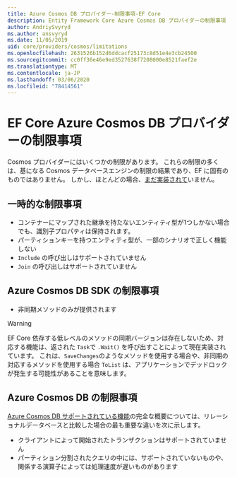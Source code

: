 ```yaml
---
title: Azure Cosmos DB プロバイダー-制限事項-EF Core
description: Entity Framework Core Azure Cosmos DB プロバイダーの制限事項
author: AndriySvyryd
ms.author: ansvyryd
ms.date: 11/05/2019
uid: core/providers/cosmos/limitations
ms.openlocfilehash: 2631526b152d6ddcacf25173c8d51e4e3cb24500
ms.sourcegitcommit: cc0ff36e46e9ed3527638f7208000e8521faef2e
ms.translationtype: MT
ms.contentlocale: ja-JP
ms.lasthandoff: 03/06/2020
ms.locfileid: "78414561"
---
```

# <a name="ef-core-azure-cosmos-db-provider-limitations"></a>EF Core Azure Cosmos DB プロバイダーの制限事項

Cosmos プロバイダーにはいくつかの制限があります。 これらの制限の多くは、基になる Cosmos データベースエンジンの制限の結果であり、EF に固有のものではありません。 しかし、ほとんどの場合、[まだ実装されて](https://github.com/aspnet/EntityFrameworkCore/issues?page=1&q=is%3Aissue+is%3Aopen+Cosmos+in%3Atitle+label%3Atype-enhancement+sort%3Areactions-%2B1-desc)いません。

## <a name="temporary-limitations"></a>一時的な制限事項

- コンテナーにマップされた継承を持たないエンティティ型が1つしかない場合でも、識別子プロパティは保持されます。
- パーティションキーを持つエンティティ型が、一部のシナリオで正しく機能しない
- `Include` の呼び出しはサポートされていません
- `Join` の呼び出しはサポートされていません

## <a name="azure-cosmos-db-sdk-limitations"></a>Azure Cosmos DB SDK の制限事項

- 非同期メソッドのみが提供されます

> [!WARNING]
> EF Core 依存する低レベルのメソッドの同期バージョンは存在しないため、対応する機能は、返された `Task`で `.Wait()` を呼び出すことによって現在実装されています。 これは、`SaveChanges`のようなメソッドを使用する場合や、非同期の対応するメソッドを使用する場合 `ToList` は、アプリケーションでデッドロックが発生する可能性があることを意味します。

## <a name="azure-cosmos-db-limitations"></a>Azure Cosmos DB の制限事項

[Azure Cosmos DB サポートされている機能](/azure/cosmos-db/modeling-data)の完全な概要については、リレーショナルデータベースと比較した場合の最も重要な違いを次に示します。

- クライアントによって開始されたトランザクションはサポートされていません
- パーティション分割されたクエリの中には、サポートされていないものや、関係する演算子によっては処理速度が遅いものがあります
